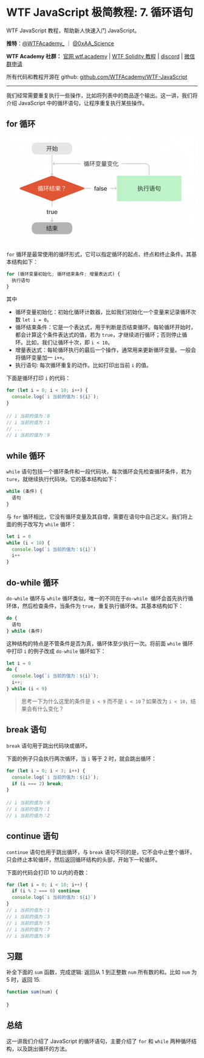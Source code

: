 # WTF JavaScript 极简教程: 7. 循环语句

WTF JavaScript 教程，帮助新人快速入门 JavaScript。

**推特**：[@WTFAcademy\_](https://twitter.com/WTFAcademy_) ｜ [@0xAA_Science](https://twitter.com/0xAA_Science)

**WTF Academy 社群：** [官网 wtf.academy](https://wtf.academy/) | [WTF Solidity 教程](https://github.com/AmazingAng/WTFSolidity) | [discord](https://discord.wtf.academy/) | [微信群申请](https://docs.google.com/forms/d/e/1FAIpQLSe4KGT8Sh6sJ7hedQRuIYirOoZK_85miz3dw7vA1-YjodgJ-A/viewform?usp=sf_link)

所有代码和教程开源在 github: [github.com/WTFAcademy/WTF-JavaScript](https://github.com/WTFAcademy/WTF-JavaScript)

---

我们经常需要重复执行一些操作，比如将列表中的商品逐个输出。这一讲，我们将介绍 JavaScript 中的循环语句，让程序重复执行某些操作。


## for 循环

![](./img/7-1.png)

`for` 循环是最常使用的循环形式，它可以指定循环的起点、终点和终止条件。其基本结构如下：

```js
for (循环变量初始化; 循环结束条件; 增量表达式) {
  执行语句
}
```

其中

- 循环变量初始化：初始化循环计数器，比如我们初始化一个变量来记录循环次数  `let i = 0`。
- 循环结束条件：它是一个表达式，用于判断是否结束循环。每轮循环开始时，都会计算这个条件表达式的值，若为 `true`，才继续进行循环；否则停止循环。比如，我们让循环十次，即 `i < 10`。
- 增量表达式：每轮循环执行的最后一个操作，通常用来更新循环变量。一般会将循环变量加一 `i++`。
- 执行语句: 每次循环重复的动作。比如打印出当前 `i` 的值。

下面是循环打印 `i` 的代码：

```js
for (let i = 0; i < 10; i++) {
  console.log(`i 当前的值为：${i}`);
}

// i 当前的值为：0
// i 当前的值为：1
// ...
// i 当前的值为：9
```


## while 循环

`while` 语句包括一个循环条件和一段代码块，每次循环会先检查循环条件，若为 `ture`，就继续执行代码块。它的基本结构如下：

```js
while (条件) {
  语句
}
```

与 `for` 循环相比，它没有循环变量及其自增，需要在语句中自己定义。我们将上面的例子改写为 `while` 循环：

```js
let i = 0
while (i < 10) {
  console.log(`i 当前的值为：${i}`)
  i++
}
```

## do-while 循环

`do-while` 循环与 `while` 循环类似，唯一的不同在于`do-while`  循环会首先执行循环体，然后检查条件，当条件为 `true`，重复执行循环体。其基本结构如下：

```js
do {
  语句
} while (条件)
```

这种结构的特点是不管条件是否为真，循环体至少执行一次。将前面 `while` 循环中打印 `i` 的例子改成 `do-while` 循环如下：

```js
let i = 0
do {
  console.log(`i 当前的值为：${i}`);
  i++;
} while (i < 9)
```

> 思考一下为什么这里的条件是 `i < 9` 而不是 `i < 10`？如果改为 `i < 10`，结果会有什么变化？

## break 语句

`break` 语句用于跳出代码块或循环。

下面的例子只会执行两次循环，当 `i` 等于 2 时，就会跳出循环：

```js
for (let i = 0; i < 3; i++) {
  console.log(`i 当前的值为：${i}`);
  if (i === 2) break;
}

// i 当前的值为：0
// i 当前的值为：1
// i 当前的值为：2
```

## continue 语句

`continue` 语句也用于跳出循环，与 `break` 语句不同的是，它不会中止整个循环，只会终止本轮循环，然后返回循环结构的头部，开始下一轮循环。

下面的代码会打印 10 以内的奇数：

```js
for (let i = 0; i < 10; i++) {
  if (i % 2 === 0) continue
  console.log(`i 当前的值为：${i}`)
}
// i 当前的值为：1
// i 当前的值为：3
// i 当前的值为：5
// i 当前的值为：7
// i 当前的值为：9
```

## 习题

补全下面的 `sum` 函数，完成逻辑: 返回从 1 到正整数 `num` 所有数的和。比如 `num` 为 5 时，返回 15.

```js
function sum(num) {
  
}
```

## 总结

这一讲我们介绍了 JavaScript 的循环语句，主要介绍了 `for` 和 `while` 两种循环结构，以及跳出循环的方法。
